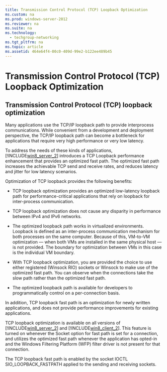 ```yaml
---
title: Transmission Control Protocol (TCP) Loopback Optimization
ms.custom: na
ms.prod: windows-server-2012
ms.reviewer: na
ms.suite: na
ms.technology: 
  - techgroup-networking
ms.tgt_pltfrm: na
ms.topic: article
ms.assetid: 464e64f4-00c0-409d-99e2-b122ee489b45
---
```

# Transmission Control Protocol (TCP) Loopback Optimization
  
## <a name="BKMK_TCP"></a>Transmission Control Protocol \(TCP\) loopback optimization  
Many applications use the TCP\/IP loopback path to provide interprocess communications. While convenient from a development and deployment perspective, the TCP\/IP loopback path can become a bottleneck for applications that require very high performance or very low latency.  
  
To address the needs of these kinds of applications, [!INCLUDE[win8_server_2](../Token/win8_server_2_md.md)] introduces a TCP Loopback performance enhancement that provides an optimized fast path. The optimized fast path increases the achievable TCP send and receive rates, and reduces latency and jitter for low latency scenarios.  
  
Optimization of TCP loopback provides the following benefits:  
  
-   TCP loopback optimization provides an optimized low\-latency loopback path for performance\-critical applications that rely on loopback for inter\-process communication.  
  
-   TCP loopback optimization does not cause any disparity in performance between IPv4 and IPv6 networks.  
  
-   The optimized loopback path works in virtualized environments. Loopback is defined as an inter\-process communication mechanism for both processes on the same computer. Because of this, VM\-to\-VM optimization — when both VMs are installed in the same physical host — is not provided. The boundary for optimization between VMs in this case is the individual VM boundary.  
  
-   With TCP loopback optimization, you are provided the choice to use either registered \(Winsock RIO\) sockets or Winsock to make use of the optimized fast path. You can observe when the connections take the slow path rather than the optimized fast path.  
  
-   The optimized loopback path is available for developers to programmatically control on a per\-connection basis.  
  
In addition, TCP loopback fast path is an optimization for newly written applications, and does not provide performance improvements for existing applications.  
  
TCP loopback optimization is available on all versions of [!INCLUDE[win8_server_2](../Token/win8_server_2_md.md)] and [!INCLUDE[win8_client_2](../Token/win8_client_2_md.md)]. This feature is turned on whenever the Socket option for fast path is set for a connection, and utilizes the optimized fast path whenever the application has opted\-in and the Windows Filtering Platform \(WFP\) filter driver is not present for that connection.  
  
The TCP loopback fast path is enabled by the socket IOCTL SIO\_LOOPBACK\_FASTPATH applied to the sending and receiving sockets.  
  
